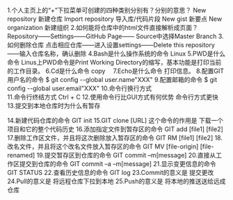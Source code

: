 1.个人主页上的“+”下拉菜单可创建的四种类别分别有？分别的意思？
New repository   新建仓库
Import repository  导入库/代码片段
New gist   新要点
New organization   新建组织
2.如何能将仓库中的html文件直接解析成页面？
Repository——Settings——GitHub Page——
Source中选择Master Branch
3.如何删除仓库
点击相应仓库——进入设置settings——Delete this repository
——输入仓库名称，确认删除
4.Bash是什么操作系统的命令
Linux
5.PWD是什么命令
Linus上PWD命令是Print Working Directory的缩写，基本功能是打印当前的工作目录。
6.Cd是什么命令
copy　
7.Echo是什么命令
打印信息。
8.配置GIT用户名的命令
$ git config --global user.name"XXX" 
9.配置邮箱的命令
	$ git config --global user.email"XXX"
10.命令行换行方式
\
11.命令行终结方式
Ctrl + C
12.使用命令行比GUI方式有何优势
命令行方式更快
13.提交到本地仓库时为什么有暂存

14.新建代码仓库的命令
GIT init
15.GIT clone [URL] 这个命令的作用是
下载一个项目和它的整个代码历史
16.添加指定文件到暂存区的命令
GIT add [file1] [file2]
17.删除工作区文件，并且将这次删除放入暂存区的命令
GIT RM [file1] [file2]
18.改名文件，并且将这个改名文件放入暂存区的命令
GIT MV [file-origin] [file-renamed]
19.提交暂存区到仓库的命令
GIT commit –m[message]
20.直接从工作区提交到仓库的命令
GIT commit –a –m[message]
21.显示变更信息的命令
GIT STATUS
22.查看历史信息的命令
GIT log
23.Commit的意义是
提交更改
24.Pull的意义是
将远程仓库下拉到本地
25.Push的意义是
将本地的推送送给远成仓库

